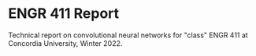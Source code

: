 # ENGR 411 Report

Technical report on convolutional neural networks for "class" ENGR 411 at Concordia University, Winter 2022.
